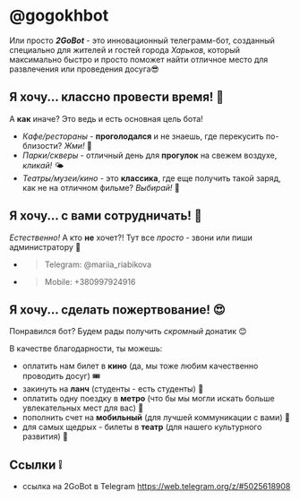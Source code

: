 # @gogokhbot 
Или просто _**2GoBot**_ - это инновационный телеграмм-бот, созданный специально для жителей и гостей города *Харьков*, который максимально быстро и просто поможет 
найти отличное место для развлечения или проведения досуга😎 

## Я хочу... классно провести время! 🤩
А **как** иначе? Это ведь и есть основная цель бота!
* *Кафе/рестораны*    -  **проголодался** и не знаешь, где перекусить по-близости? *Жми!* 🍕
* *Парки/скверы*      -  отличный день для **прогулок** на свежем воздухе, *кликай!* 🌤
* *Театры/музеи/кино* -  это **классика**, где еще получить такой заряд, как не на отличном фильме? *Выбирай!* 🎫

## Я хочу... с вами сотрудничать! 🤗
*Естественно!* А кто **не** хочет?!
Тут все *просто* - звони или пиши администратору 👼
* >Telegram: @mariia_riabikova
* >Mobile: +380997924916

## Я хочу... сделать пожертвование! 😍
Понравился бот? Будем рады получить *скромный* донатик 😊

В качестве благодарности, ты можешь:
* оплатить нам билет в **кино** (да, мы тоже любим качественно проводить досуг) 🎟
* закинуть на **ланч** (студенты - есть студенты) 🥐
* оплатить одну поездку в **метро** (что бы мы могли искать больше увлекательных мест для вас) 🎠
* пополнить счет на **мобильный** (для лучшей коммуникации с вами) 📲
* для самых щедрых - билеты в **театр** (для нашего культурного развития) 🧐

## Ссылки ❕
* ссылка на 2GoBot в Telegram https://web.telegram.org/z/#5025618908
